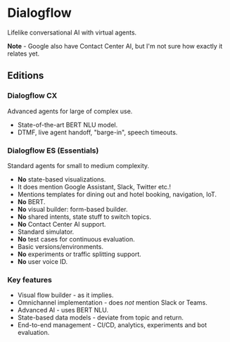 # Dialogflow

Lifelike conversational AI with virtual agents.

**Note** - Google also have Contact Center AI, but I'm not sure how exactly it relates yet.

## Editions

### Dialogflow CX

Advanced agents for large of complex use.

- State-of-the-art BERT NLU model.
- DTMF, live agent handoff, "barge-in", speech timeouts.

### Dialogflow ES (Essentials)

Standard agents for small to medium complexity.

- **No** state-based visualizations.
- It does mention Google Assistant, Slack, Twitter etc.!
- Mentions templates for dining out and hotel booking, navigation, IoT.
- **No** BERT.
- **No** visual builder: form-based builder.
- **No** shared intents, state stuff to switch topics.
- **No** Contact Center AI support.
- Standard simulator.
- **No** test cases for continuous evaluation.
- Basic versions/environments.
- **No** experiments or traffic splitting support.
- **No** user voice ID.

### Key features

- Visual flow builder - as it implies.
- Omnichannel implementation - does _not_ mention Slack or Teams.
- Advanced AI - uses BERT NLU.
- State-based data models - deviate from topic and return.
- End-to-end management - CI/CD, analytics, experiments and bot evaluation.

